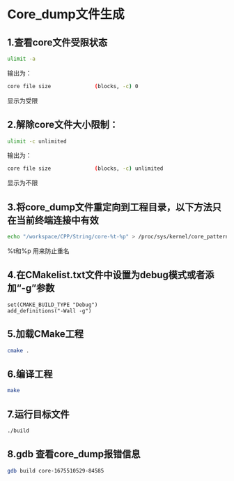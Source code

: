 # Core_dump文件生成


 ## 1.查看core文件受限状态
 ```bash
 ulimit -a
 ```
输出为：

 ```bash
core file size              (blocks, -c) 0
 ```

显示为受限

## 2.解除core文件大小限制：

 ```bash
 ulimit -c unlimited
 ```

输出为：

 ```bash
core file size              (blocks, -c) unlimited
 ```

显示为不限

 ## 3.将core_dump文件重定向到工程目录，以下方法只在当前终端连接中有效

 ```bash
 echo "/workspace/CPP/String/core-%t-%p" > /proc/sys/kernel/core_pattern
 ```
%t和%p 用来防止重名

 ## 4.在CMakelist.txt文件中设置为debug模式或者添加“-g”参数

 ```CMakeList
 set(CMAKE_BUILD_TYPE "Debug")
 add_definitions("-Wall -g")
 ```
## 5.加载CMake工程
 ```bash
 cmake .
 ```
## 6.编译工程
 ```bash
make
 ```
## 7.运行目标文件
 ```bash
 ./build
 ```
## 8.gdb 查看core_dump报错信息
 ```bash
gdb build core-1675510529-84585
 ```